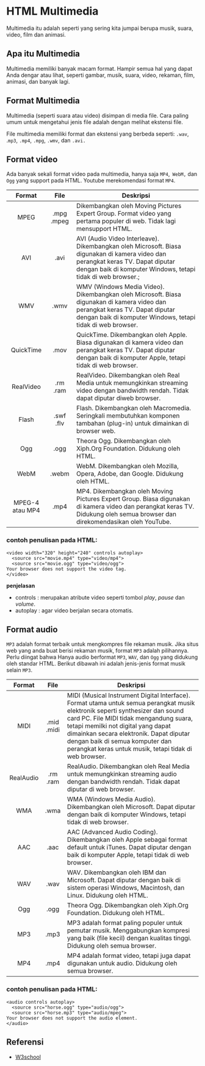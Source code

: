 # HTML Multimedia

Multimedia itu adalah seperti yang sering kita jumpai berupa musik, suara, video, film dan animasi.

## Apa itu Multimedia

Multimedia memiliki banyak macam format. Hampir semua hal yang dapat Anda dengar atau lihat, seperti gambar, musik, suara, video, rekaman, film, animasi, dan banyak lagi.

## Format Multimedia

Multimedia (seperti suara atau video) disimpan di media file. Cara paling umum untuk mengetahui jenis file adalah dengan melihat ekstensi file.

File multimedia memiliki format dan ekstensi yang berbeda seperti: `.wav`, .`mp3`, `.mp4`, `.mpg`, `.wmv`, dan `.avi.`

## Format video

Ada banyak sekali format video pada multimedia, hanya saja `MP4`,` WebM,` dan `Ogg` yang support pada HTML. Youtube merekomendasi format `MP4`.

|     Format      |    File    | Deskripsi                                                                                                                                                                                       |
| :-------------: | :--------: | ----------------------------------------------------------------------------------------------------------------------------------------------------------------------------------------------- |
|      MPEG       | .mpg .mpeg | Dikembangkan oleh Moving Pictures Expert Group. Format video yang pertama populer di web. Tidak lagi mensupport HTML.                                                                           |
|       AVI       |    .avi    | AVI (Audio Video Interleave). Dikembangkan oleh Microsoft. Biasa digunakan di kamera video dan perangkat keras TV. Dapat diputar dengan baik di komputer Windows, tetapi tidak di web browser.; |
|       WMV       |    .wmv    | WMV (Windows Media Video). Dikembangkan oleh Microsoft. Biasa digunakan di kamera video dan perangkat keras TV. Dapat diputar dengan baik di komputer Windows, tetapi tidak di web browser.     |
|    QuickTime    |    .mov    | QuickTime. Dikembangkan oleh Apple. Biasa digunakan di kamera video dan perangkat keras TV. Dapat diputar dengan baik di komputer Apple, tetapi tidak di web browser.                           |
|    RealVideo    |  .rm .ram  | RealVideo. Dikembangkan oleh Real Media untuk memungkinkan streaming video dengan bandwidth rendah. Tidak dapat diputar diweb browser.                                                          |
|      Flash      | .swf .flv  | Flash. Dikembangkan oleh Macromedia. Seringkali membutuhkan komponen tambahan (plug-in) untuk dimainkan di browser web.                                                                         |
|       Ogg       |    .ogg    | Theora Ogg. Dikembangkan oleh Xiph.Org Foundation. Didukung oleh HTML.                                                                                                                          |
|      WebM       |   .webm    | WebM. Dikembangkan oleh Mozilla, Opera, Adobe, dan Google. Didukung oleh HTML.                                                                                                                  |
| MPEG-4 atau MP4 |    .mp4    | MP4. Dikembangkan oleh Moving Pictures Expert Group. Biasa digunakan di kamera video dan perangkat keras TV. Didukung oleh semua browser dan direkomendasikan oleh YouTube.                     |

### contoh penulisan pada HTML:

```
<video width="320" height="240" controls autoplay>
  <source src="movie.mp4" type="video/mp4">
  <source src="movie.ogg" type="video/ogg">
Your browser does not support the video tag.
</video>
```

**penjelasan**

- controls : merupakan atribute video seperti tombol _play_, _pause_ dan _volume_.
- autoplay : agar video berjalan secara otomatis.

## Format audio

`MP3` adalah format terbaik untuk mengkompres file rekaman musik.
Jika situs web yang anda buat berisi rekaman musik, format `MP3` adalah pilihannya. Perlu diingat bahwa Hanya audio berformat `MP3`, `WAV`, dan `Ogg` yang didukung oleh standar HTML.
Berikut dibawah ini adalah jenis-jenis format musik selain `MP3`.

|  Format   |    File    | Deskripsi                                                                                                                                                                                                                                                                                                                                              |
| :-------: | :--------: | ------------------------------------------------------------------------------------------------------------------------------------------------------------------------------------------------------------------------------------------------------------------------------------------------------------------------------------------------------ |
|   MIDI    | .mid .midi | MIDI (Musical Instrument Digital Interface). Format utama untuk semua perangkat musik elektronik seperti synthesizer dan sound card PC. File MIDI tidak mengandung suara, tetapi memilki not digital yang dapat dimainkan secara elektronik. Dapat diputar dengan baik di semua komputer dan perangkat keras untuk musik, tetapi tidak di web browser. |
| RealAudio |  .rm .ram  | RealAudio. Dikembangkan oleh Real Media untuk memungkinkan streaming audio dengan bandwidth rendah. Tidak dapat diputar di web browser.                                                                                                                                                                                                                |
|    WMA    |    .wma    | WMA (Windows Media Audio). Dikembangkan oleh Microsoft. Dapat diputar dengan baik di komputer Windows, tetapi tidak di web browser.                                                                                                                                                                                                                    |
|    AAC    |    .aac    | AAC (Advanced Audio Coding). Dikembangkan oleh Apple sebagai format default untuk iTunes. Dapat diputar dengan baik di komputer Apple, tetapi tidak di web browser.                                                                                                                                                                                    |
|    WAV    |    .wav    | WAV. Dikembangkan oleh IBM dan Microsoft. Dapat diputar dengan baik di sistem operasi Windows, Macintosh, dan Linux. Didukung oleh HTML.                                                                                                                                                                                                               |
|    Ogg    |    .ogg    | Theora Ogg. Dikembangkan oleh Xiph.Org Foundation. Didukung oleh HTML.                                                                                                                                                                                                                                                                                 |
|    MP3    |    .mp3    | MP3 adalah format paling populer untuk pemutar musik. Menggabungkan kompresi yang baik (file kecil) dengan kualitas tinggi. Didukung oleh semua browser.                                                                                                                                                                                               |
|    MP4    |    .mp4    | MP4 adalah format video, tetapi juga dapat digunakan untuk audio. Didukung oleh semua browser.                                                                                                                                                                                                                                                         |

### contoh penulisan pada HTML:

```
<audio controls autoplay>
  <source src="horse.ogg" type="audio/ogg">
  <source src="horse.mp3" type="audio/mpeg">
Your browser does not support the audio element.
</audio>
```

## Referensi

- [W3school](https://www.w3schools.com/html/html_media.asp)
